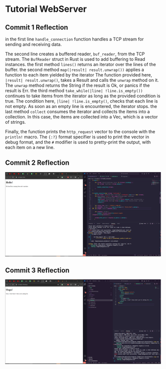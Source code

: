 # Tutorial WebServer

## Commit 1 Reflection

in the first line `handle_connection` function handles a TCP stream for sending and receiving data. 

The second line creates a buffered reader, `buf_reader`, from the TCP stream. The `BufReader` struct in Rust is used to add buffering to Read instances. the first method `lines()` returns an iterator over the lines of the buffer. the second method `map(|result| result.unwrap())` applies a function to each item yielded by the iterator The function provided here, `|result| result.unwrap()`, takes a Result and calls the `unwrap` method on it. The `unwrap` method returns the String if the result is Ok, or panics if the result is Err. the third method `take_while(|line| !line.is_empty())` continues to take items from the iterator as long as the provided condition is true. The condition here, `|line| !line.is_empty()`, checks that each line is not empty. As soon as an empty line is encountered, the iterator stops. the last method `collect` consumes the iterator and collects the items into a collection. In this case, the items are collected into a Vec<String>, which is a vector of strings.

Finally, the function prints the `http_request` vector to the console with the `println!` macro. The `{:?}` format specifier is used to print the vector in debug format, and the `#` modifier is used to pretty-print the output, with each item on a new line.

## Commit 2 Reflection

![commit2](./image/milestone2.png)

## Commit 3 Reflection
![commit3](./image/milestone3.png)